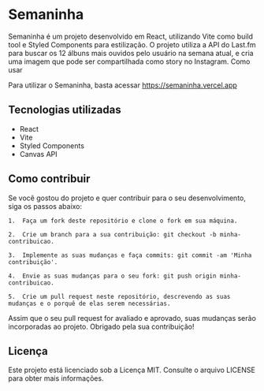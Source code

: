# Semaninha

Semaninha é um projeto desenvolvido em React, utilizando Vite como build tool e Styled Components para estilização. O projeto utiliza a API do Last.fm para buscar os 12 álbuns mais ouvidos pelo usuário na semana atual, e cria uma imagem que pode ser compartilhada como story no Instagram.
Como usar

Para utilizar o Semaninha, basta acessar https://semaninha.vercel.app



## Tecnologias utilizadas

   -  React
   -  Vite
   -  Styled Components
   -  Canvas API
   
   
## Como contribuir

Se você gostou do projeto e quer contribuir para o seu desenvolvimento, siga os passos abaixo:

    1.  Faça um fork deste repositório e clone o fork em sua máquina.
    
    2.  Crie um branch para a sua contribuição: git checkout -b minha-contribuicao.
    
    3.  Implemente as suas mudanças e faça commits: git commit -am 'Minha contribuição'.
    
    4.  Envie as suas mudanças para o seu fork: git push origin minha-contribuicao.
    
    5.  Crie um pull request neste repositório, descrevendo as suas mudanças e o porquê de elas serem necessárias.

Assim que o seu pull request for avaliado e aprovado, suas mudanças serão incorporadas ao projeto. Obrigado pela sua contribuição!

## Licença

Este projeto está licenciado sob a Licença MIT. Consulte o arquivo LICENSE para obter mais informações.

